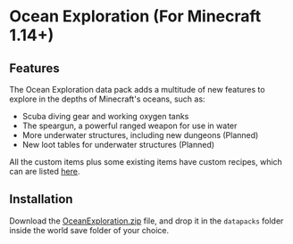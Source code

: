 # Ocean Exploration (For Minecraft 1.14+)
## Features
The Ocean Exploration data pack adds a multitude of new features to explore in the depths of Minecraft's oceans, such as:

- Scuba diving gear and working oxygen tanks
- The speargun, a powerful ranged weapon for use in water
- More underwater structures, including new dungeons (Planned)
- New loot tables for underwater structures (Planned)

All the custom items plus some existing items have custom recipes, which can are listed [here](recipes.md).

## Installation

Download the [OceanExploration.zip](OceanExploration.zip) file, and drop it in the `datapacks` folder inside the world save folder of your choice.
